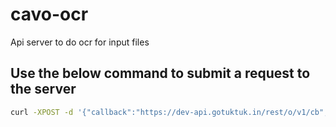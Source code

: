 # cavo-ocr
Api server to do ocr for input files


## Use the below command to submit a request to the server

```sh
curl -XPOST -d '{"callback":"https://dev-api.gotuktuk.in/rest/o/v1/cb","srcFile": "Testing_Cavo.pdf", "destFile":"dev2"}' -H 'content-type:application/json' localhost:8090/rest/files
```
